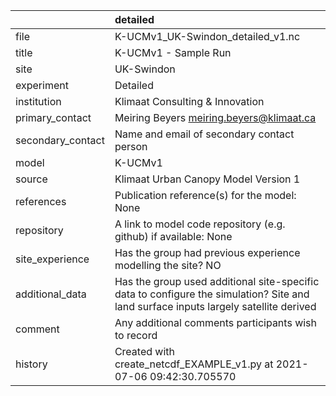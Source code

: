 |                   | detailed                                                                                                                             |
|:------------------|:-------------------------------------------------------------------------------------------------------------------------------------|
| file              | K-UCMv1_UK-Swindon_detailed_v1.nc                                                                                                    |
| title             | K-UCMv1 - Sample Run                                                                                                                 |
| site              | UK-Swindon                                                                                                                           |
| experiment        | Detailed                                                                                                                             |
| institution       | Klimaat Consulting & Innovation                                                                                                      |
| primary_contact   | Meiring Beyers meiring.beyers@klimaat.ca                                                                                             |
| secondary_contact | Name and email of secondary contact person                                                                                           |
| model             | K-UCMv1                                                                                                                              |
| source            | Klimaat Urban Canopy Model Version 1                                                                                                 |
| references        | Publication reference(s) for the model: None                                                                                         |
| repository        | A link to model code repository (e.g. github) if available: None                                                                     |
| site_experience   | Has the group had previous experience modelling the site? NO                                                                         |
| additional_data   | Has the group used additional site-specific data to configure the simulation? Site and land surface inputs largely satellite derived |
| comment           | Any additional comments participants wish to record                                                                                  |
| history           | Created with create_netcdf_EXAMPLE_v1.py at 2021-07-06 09:42:30.705570                                                               |
